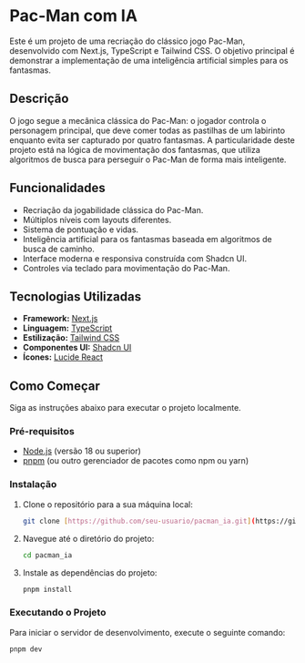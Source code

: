 # Pac-Man com IA

Este é um projeto de uma recriação do clássico jogo Pac-Man, desenvolvido com Next.js, TypeScript e Tailwind CSS. O objetivo principal é demonstrar a implementação de uma inteligência artificial simples para os fantasmas.

## Descrição

O jogo segue a mecânica clássica do Pac-Man: o jogador controla o personagem principal, que deve comer todas as pastilhas de um labirinto enquanto evita ser capturado por quatro fantasmas. A particularidade deste projeto está na lógica de movimentação dos fantasmas, que utiliza algoritmos de busca para perseguir o Pac-Man de forma mais inteligente.

## Funcionalidades

-   Recriação da jogabilidade clássica do Pac-Man.
-   Múltiplos níveis com layouts diferentes.
-   Sistema de pontuação e vidas.
-   Inteligência artificial para os fantasmas baseada em algoritmos de busca de caminho.
-   Interface moderna e responsiva construída com Shadcn UI.
-   Controles via teclado para movimentação do Pac-Man.

## Tecnologias Utilizadas

-   **Framework:** [Next.js](https://nextjs.org/)
-   **Linguagem:** [TypeScript](https://www.typescriptlang.org/)
-   **Estilização:** [Tailwind CSS](https://tailwindcss.com/)
-   **Componentes UI:** [Shadcn UI](https://ui.shadcn.com/)
-   **Ícones:** [Lucide React](https://lucide.dev/)

## Como Começar

Siga as instruções abaixo para executar o projeto localmente.

### Pré-requisitos

-   [Node.js](https://nodejs.org/) (versão 18 ou superior)
-   [pnpm](https://pnpm.io/) (ou outro gerenciador de pacotes como npm ou yarn)

### Instalação

1.  Clone o repositório para a sua máquina local:
    ```bash
    git clone [https://github.com/seu-usuario/pacman_ia.git](https://github.com/seu-usuario/pacman_ia.git)
    ```
2.  Navegue até o diretório do projeto:
    ```bash
    cd pacman_ia
    ```
3.  Instale as dependências do projeto:
    ```bash
    pnpm install
    ```

### Executando o Projeto

Para iniciar o servidor de desenvolvimento, execute o seguinte comando:

```bash
pnpm dev
